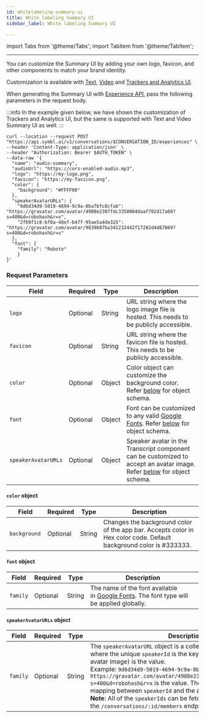 ```yaml
---
id: whitelabeling-summary-ui
title: White labeling Summary UI
sidebar_label: White labeling Summary UI

---
```


import Tabs from '@theme/Tabs';
import TabItem from '@theme/TabItem';

---

You can customize the Summary UI by adding your own logo, favicon, and other components to match your brand identity.

Customization is available with [Text](/docs/pre-built-ui/text-summary-ui), [Video](/docs/pre-built-ui/video-summary-ui) and [Trackers and Analytics UI](/docs/pre-built-ui/trackers-and-analytics-ui).  


When generating the Summary UI with [Experience API](/docs/api-reference/experience-api/post-text-summary-ui), pass the following parameters in the request body. 

:::info
In the example given below, we have shown the customization of Trackers and Analytics UI, but the same is supported with Text and Video Summary UI as well. 
:::

```shell
curl --location --request POST "https://api.symbl.ai/v1/conversations/$CONVERSATION_ID/experiences" \
--header 'Content-Type: application/json' \
--header "Authorization: Bearer $AUTH_TOKEN" \
--data-raw '{
  "name": "audio-summary",
  "audioUrl": "https://cors-enabled-audio.mp3",
  "logo": "https://my-logo.png",
  "favicon": "https://my-favicon.png",
  "color": {
    "background": "#FFFF00"
  },
  "speakerAvatarURLs": {
    "9d6d34d9-5019-4694-9c9a-8ba7bfc8cfab": "https://gravatar.com/avatar/4908e2307fdc3350084daaf702d17a60?s=400&d=robohash&r=x", 
    "2f69f1c8-bf0a-48ef-b47f-95ae5a4de325": "https://gravatar.com/avatar/9839b07ba341232442f17282d4d67869?s=400&d=robohash&r=x"
  },
  "font": {
    "family": "Roboto"
    }
}'
```

### Request Parameters

Field  | Required  | Type | Description
---------- | ------- | ------- |  -------
```logo```| Optional | String |  URL string where the logo image file is hosted. This needs to be publicly accessible.
```favicon```| Optional | String |  URL string where the favicon file is hosted. This needs to be publicly accessible.
```color```| Optional | Object | Color object can customize the background color. Refer [below](#color-object) for object schema.
```font``` | Optional | Object | Font can be customized to any valid [Google Fonts](https://fonts.google.com/). Refer [below](#font-object) for object schema.
```speakerAvatarURLs``` | Optional | Object | Speaker avatar in the Transcript component can be customized to accept an avatar image. Refer [below](#speakeravatarurls-object) for object schema.

#### `color` object

Field  | Required | Type | Description
---------- | ------- | ------ | ------
```background ``` | Optional | String | Changes the background color of the app bar. Accepts color in Hex color code. Default background color is #333333.

#### `font` object

Field  | Required | Type | Description
---------- | ------- | ------- | ------
```family``` | Optional | String | The name of the font available in [Google Fonts](https://fonts.google.com/). The font type will be applied globally.

#### `speakerAvatarURLs` object
Field  | Required | Type | Description
---------- | ------- | ------- | ------
```family``` | Optional | String | The `speakerAvatarURL` object is a collection of key-value pairs, where the unique `speakerId` is the key and the public URL (to the avatar image) is the value. <br/> Example: `9d6d34d9-5019-4694-9c9a-8ba7bfc8cfab` is the key and `https://gravatar.com/avatar/4908e2307fdc3350084daaf702d17a60?s=400&d=robohash&r=x` is the value. There is a one-to-one mapping between `speakerId` and the avatar URL. <br/>**Note**: All of the `speakerIds` can be fetched via a GET request to the `/conversations/:id/members` endpoint.

